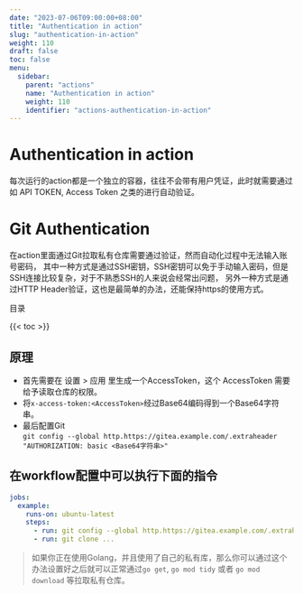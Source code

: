 ```yaml
---
date: "2023-07-06T09:00:00+08:00"
title: "Authentication in action"
slug: "authentication-in-action"
weight: 110
draft: false
toc: false
menu:
  sidebar:
    parent: "actions"
    name: "Authentication in action"
    weight: 110
    identifier: "actions-authentication-in-action"
---
```


# Authentication in action

每次运行的action都是一个独立的容器，往往不会带有用户凭证，此时就需要通过如 API TOKEN, Access Token 之类的进行自动验证。

# Git Authentication

在action里面通过Git拉取私有仓库需要通过验证，然而自动化过程中无法输入账号密码，
其中一种方式是通过SSH密钥，SSH密钥可以免于手动输入密码，但是SSH连接比较复杂，对于不熟悉SSH的人来说会经常出问题，
另外一种方式是通过HTTP Header验证，这也是最简单的办法，还能保持https的使用方式。

目录

{{< toc >}}

## 原理

- 首先需要在 设置 > 应用 里生成一个AccessToken，这个 AccessToken 需要给予读取仓库的权限。
- 将`x-access-token:<AccessToken>`经过Base64编码得到一个Base64字符串。
- 最后配置Git  
  `git config --global http.https://gitea.example.com/.extraheader "AUTHORIZATION: basic <Base64字符串>"`

## 在workflow配置中可以执行下面的指令

```yaml
jobs:
  example:
    runs-on: ubuntu-latest
    steps:
      - run: git config --global http.https://gitea.example.com/.extraheader "AUTHORIZATION: basic $(echo -n "x-access-token:${{ secrets.YOUR_TOKEN }}" | base64)"
      - run: git clone ...
```

> 如果你正在使用Golang，并且使用了自己的私有库，那么你可以通过这个办法设置好之后就可以正常通过`go get`, `go mod tidy` 或者 `go mod download` 等拉取私有仓库。
